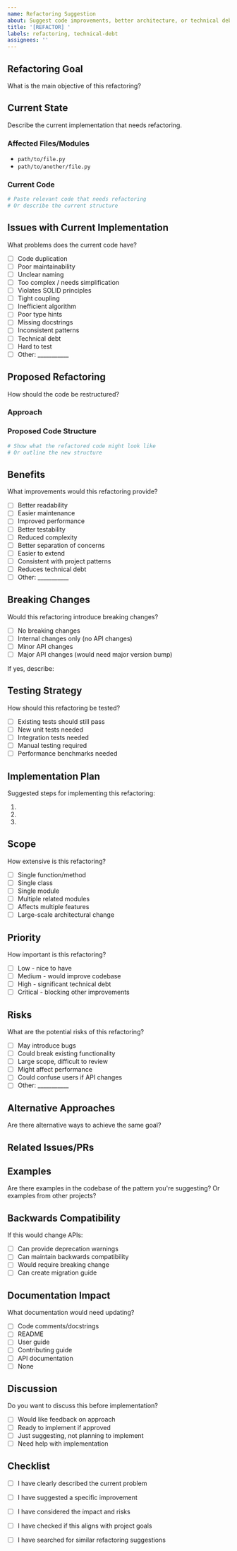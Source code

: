 ```yaml
---
name: Refactoring Suggestion
about: Suggest code improvements, better architecture, or technical debt reduction
title: '[REFACTOR] '
labels: refactoring, technical-debt
assignees: ''
---
```


## Refactoring Goal

What is the main objective of this refactoring?

<!-- Describe what you want to improve -->

## Current State

Describe the current implementation that needs refactoring.

### Affected Files/Modules

- `path/to/file.py`
- `path/to/another/file.py`

### Current Code

```python
# Paste relevant code that needs refactoring
# Or describe the current structure
```

## Issues with Current Implementation

What problems does the current code have?
- [ ] Code duplication
- [ ] Poor maintainability
- [ ] Unclear naming
- [ ] Too complex / needs simplification
- [ ] Violates SOLID principles
- [ ] Tight coupling
- [ ] Inefficient algorithm
- [ ] Poor type hints
- [ ] Missing docstrings
- [ ] Inconsistent patterns
- [ ] Technical debt
- [ ] Hard to test
- [ ] Other: ___________

## Proposed Refactoring

How should the code be restructured?

### Approach

<!-- Describe your proposed approach -->

### Proposed Code Structure

```python
# Show what the refactored code might look like
# Or outline the new structure
```

## Benefits

What improvements would this refactoring provide?
- [ ] Better readability
- [ ] Easier maintenance
- [ ] Improved performance
- [ ] Better testability
- [ ] Reduced complexity
- [ ] Better separation of concerns
- [ ] Easier to extend
- [ ] Consistent with project patterns
- [ ] Reduces technical debt
- [ ] Other: ___________

## Breaking Changes

Would this refactoring introduce breaking changes?
- [ ] No breaking changes
- [ ] Internal changes only (no API changes)
- [ ] Minor API changes
- [ ] Major API changes (would need major version bump)

If yes, describe:

## Testing Strategy

How should this refactoring be tested?
- [ ] Existing tests should still pass
- [ ] New unit tests needed
- [ ] Integration tests needed
- [ ] Manual testing required
- [ ] Performance benchmarks needed

## Implementation Plan

Suggested steps for implementing this refactoring:

1. 
2. 
3. 

## Scope

How extensive is this refactoring?
- [ ] Single function/method
- [ ] Single class
- [ ] Single module
- [ ] Multiple related modules
- [ ] Affects multiple features
- [ ] Large-scale architectural change

## Priority

How important is this refactoring?
- [ ] Low - nice to have
- [ ] Medium - would improve codebase
- [ ] High - significant technical debt
- [ ] Critical - blocking other improvements

## Risks

What are the potential risks of this refactoring?
- [ ] May introduce bugs
- [ ] Could break existing functionality
- [ ] Large scope, difficult to review
- [ ] Might affect performance
- [ ] Could confuse users if API changes
- [ ] Other: ___________

## Alternative Approaches

Are there alternative ways to achieve the same goal?

## Related Issues/PRs

<!-- Link to related issues or PRs -->

## Examples

Are there examples in the codebase of the pattern you're suggesting?
Or examples from other projects?

## Backwards Compatibility

If this would change APIs:
- [ ] Can provide deprecation warnings
- [ ] Can maintain backwards compatibility
- [ ] Would require breaking change
- [ ] Can create migration guide

## Documentation Impact

What documentation would need updating?
- [ ] Code comments/docstrings
- [ ] README
- [ ] User guide
- [ ] Contributing guide
- [ ] API documentation
- [ ] None

## Discussion

Do you want to discuss this before implementation?
- [ ] Would like feedback on approach
- [ ] Ready to implement if approved
- [ ] Just suggesting, not planning to implement
- [ ] Need help with implementation

## Checklist

- [ ] I have clearly described the current problem
- [ ] I have suggested a specific improvement
- [ ] I have considered the impact and risks
- [ ] I have checked if this aligns with project goals
- [ ] I have searched for similar refactoring suggestions


